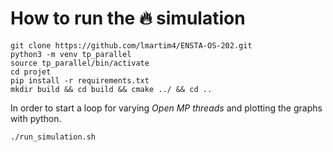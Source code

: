 # How to run the :fire: simulation

```
git clone https://github.com/lmartim4/ENSTA-OS-202.git
python3 -m venv tp_parallel
source tp_parallel/bin/activate
cd projet
pip install -r requirements.txt
mkdir build && cd build && cmake ../ && cd ..
```

In order to start a loop for varying *Open MP threads* and plotting the graphs with python.

```
./run_simulation.sh
```


